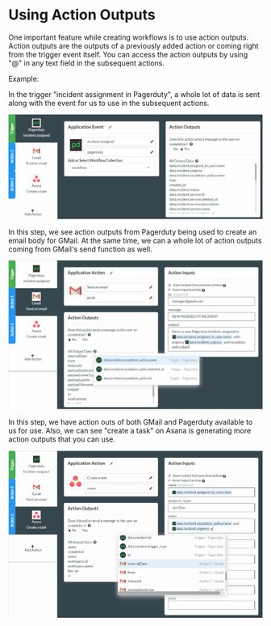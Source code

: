 # Using Action Outputs

One important feature while creating workflows is to use action outputs. Action outputs are the outputs of a previously added action or coming right from the trigger event itself. You can access the action outputs by using "@" in any text field in the subsequent actions.

Example:

In the trigger "incident assignment in Pagerduty", a whole lot of data is sent along with the event for us to use in the subsequent actions.

![](../../../.gitbook/assets/image%20%28196%29.png)

In this step, we see action outputs from Pagerduty being used to create an email body for GMail. At the same time, we can a whole lot of action outputs coming from GMail's send function as well.

![](../../../.gitbook/assets/image%20%28214%29.png)

In this step, we have action outs of both GMail and Pagerduty available to us for use. Also, we can see "create a task" on Asana is generating more action outputs that you can use.

![](../../../.gitbook/assets/image%20%2871%29.png)

